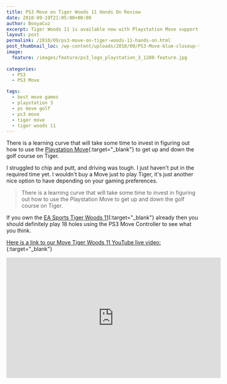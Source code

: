 ```yaml
---
title: PS3 Move on Tiger Woods 11 Hands On Review
date: 2010-09-19T21:05:00+00:00
author: BooyaCuz
excerpt: Tiger Woods 11 is available now with Playstation Move support.  It is a worthwhile test for sure, especially if you want a new challenge on Tiger 11.
layout: post
permalink: /2010/09/ps3-move-on-tiger-woods-11-hands-on.html
post_thumbnail_loc: /wp-content/uploads/2010/09/PS3-Move-blue-closeup-thumb.jpg
image:
  feature: /images/feature/ps3_logo_playstation_3_1280-feature.jpg
        
categories:
  - PS3
  - PS3 Move

tags:
  - best move games
  - playstation 3
  - ps move golf
  - ps3 move
  - tiger move
  - tiger woods 11
---
```

There is a learning curve that will take some time to invest in figuring out how to use the [Playstation Move](http://amzn.to/2izsX81){:target="_blank"} to get up and down the golf course on Tiger.

I struggled to chip and putt, and driving was tough. I just haven't put in the required time yet. I wouldn't buy a Move just to play Tiger, it's just another nice option to have depending on your gaming preferences.
>There is a learning curve that will take some time to invest in figuring out how to use the Playstation Move to get up and down the golf course on Tiger.

If you own the [EA Sports Tiger Woods 11](http://amzn.to/2jx0ZsL){:target="_blank"} already then you should definitely play 18 holes using the PS3 Move Controller to see what you think.

[Here is a link to our Move Tiger Woods 11 YouTube live video:](http://www.youtube.com/watch?v=bCDmvdfi6CE){:target="_blank"}
<iframe width="560" height="315" src="https://www.youtube.com/embed/bCDmvdfi6CE" frameborder="0" allowfullscreen></iframe>